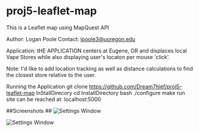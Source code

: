 # proj5-leaflet-map
This is a Leaflet map using MapQuest API 

Author: Logan Poole
Contact: lpoole3@uoregon.edu

Application:
tHE APPLICATION centers at Eugene, OR and displaces local Vape Stores while also displaying user's locaton per mouse 'click'.

Note: I'd like to add location tracking as well as distance calculations to find the closest store relative to the user.

Running the Application
git clone https://github.com/Dream7hief/proj5-leaflet-map InStallDirecory
cd InstallDirectory
bash ./configure
make run
site can be reached at: localhost:5000

##Screenshots ##
![Settings Window](https://raw.github.com/Dream7hief/proj5-leaflet-map/master/p1.png)

![Settings Window](https://raw.github.com/Dream7hief/proj5-leaflet-map/master/p2.png)


